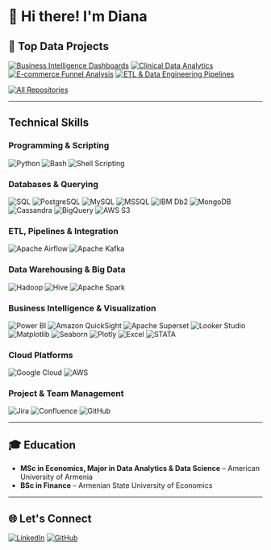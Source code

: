 # 👋 Hi there! I'm Diana

## 🚀 Top Data Projects
[![Business Intelligence Dashboards](https://github-readme-stats.vercel.app/api/pin/?username=dianaasatryan-data&repo=BI-Dashboards&border_color=ffffff&bg_color=0D1117&title_color=C9D1D9&text_color=8B949E&icon_color=7F3FBF)](https://github.com/dianaasatryan-data/BI-Dashboards)
[![Clinical Data Analytics](https://github-readme-stats.vercel.app/api/pin/?username=dianaasatryan-data&repo=Clinical-Data-Analytics&border_color=ffffff&bg_color=0D1117&title_color=C9D1D9&text_color=8B949E&icon_color=7F3FBF)](https://github.com/dianaasatryan-data/Clinical-Data-Analytics)
[![E-commerce Funnel Analysis](https://github-readme-stats.vercel.app/api/pin/?username=dianaasatryan-data&repo=Ecom-Funnel-Analysis&border_color=ffffff&bg_color=0D1117&title_color=C9D1D9&text_color=8B949E&icon_color=7F3FBF)](https://github.com/dianaasatryan-data/Ecom-Funnel-Analysis)
[![ETL & Data Engineering Pipelines](https://github-readme-stats.vercel.app/api/pin/?username=dianaasatryan-data&repo=ETL-Pipelines&border_color=ffffff&bg_color=0D1117&title_color=C9D1D9&text_color=8B949E&icon_color=7F3FBF)](https://github.com/dianaasatryan-data/ETL-Pipelines)

<p align="left">
  <a href="https://github.com/dianaasatryan-data?tab=repositories" target="_blank"><img alt="All Repositories" title="All Repositories" src="https://img.shields.io/badge/-All%20Repos-2962FF?style=for-the-badge&logo=koding&logoColor=white"/></a>
</p>

---

## Technical Skills

### Programming & Scripting
![Python](https://img.shields.io/badge/Python-3776AB?style=flat&logo=python&logoColor=white)
![Bash](https://img.shields.io/badge/Bash-121011?style=flat&logo=gnubash&logoColor=white)
![Shell Scripting](https://img.shields.io/badge/Shell_Scripting-4EAA25?style=flat&logo=gnu&logoColor=white)

### Databases & Querying
![SQL](https://img.shields.io/badge/SQL-025E8C?style=flat&logo=postgresql&logoColor=white)
![PostgreSQL](https://img.shields.io/badge/PostgreSQL-336791?style=flat&logo=postgresql&logoColor=white)
![MySQL](https://img.shields.io/badge/MySQL-4479A1?style=flat&logo=mysql&logoColor=white)
![MSSQL](https://img.shields.io/badge/MSSQL-CC2927?style=flat&logo=microsoft-sql-server&logoColor=white)
![IBM Db2](https://img.shields.io/badge/IBM%20Db2-054ADA?style=flat&logo=ibm&logoColor=white)
![MongoDB](https://img.shields.io/badge/MongoDB-4EA94B?style=flat&logo=mongodb&logoColor=white)
![Cassandra](https://img.shields.io/badge/Cassandra-1287B1?style=flat&logo=apache-cassandra&logoColor=white)
![BigQuery](https://img.shields.io/badge/BigQuery-4285F4?style=flat&logo=google-cloud&logoColor=white)
![AWS S3](https://img.shields.io/badge/AWS%20S3-FF9900?style=flat&logo=amazonaws&logoColor=white)

### ETL, Pipelines & Integration
![Apache Airflow](https://img.shields.io/badge/Apache%20Airflow-017CEE?style=flat&logo=apache-airflow&logoColor=white)
![Apache Kafka](https://img.shields.io/badge/Apache%20Kafka-000000?style=flat&logo=apache-kafka&logoColor=white)

### Data Warehousing & Big Data
![Hadoop](https://img.shields.io/badge/Hadoop-66CCFF?style=flat&logo=apache-hadoop&logoColor=black)
![Hive](https://img.shields.io/badge/Hive-FDEE21?style=flat&logo=apache-hive&logoColor=black)
![Apache Spark](https://img.shields.io/badge/Apache%20Spark-E25A1C?style=flat&logo=apache-spark&logoColor=white)

### Business Intelligence & Visualization
![Power BI](https://img.shields.io/badge/PowerBI-F2C811?style=flat&logo=powerbi&logoColor=black)
![Amazon QuickSight](https://img.shields.io/badge/QuickSight-232F3E?style=flat&logo=amazonaws&logoColor=white)
![Apache Superset](https://img.shields.io/badge/Apache%20Superset-000000?style=flat&logo=apache&logoColor=white)
![Looker Studio](https://img.shields.io/badge/Looker%20Studio-4285F4?style=flat&logo=google&logoColor=white)  
![Matplotlib](https://img.shields.io/badge/Matplotlib-003366?style=flat&logo=python&logoColor=white)
![Seaborn](https://img.shields.io/badge/Seaborn-4E89AE?style=flat&logo=python&logoColor=white)
![Plotly](https://img.shields.io/badge/Plotly-3F4F75?style=flat&logo=plotly&logoColor=white)
![Excel](https://img.shields.io/badge/Excel-217346?style=flat&logo=microsoft-excel&logoColor=white)
![STATA](https://img.shields.io/badge/Stata-1E90FF?style=flat&logo=stata&logoColor=white)

### Cloud Platforms
![Google Cloud](https://img.shields.io/badge/Google%20Cloud-4285F4?style=flat&logo=google-cloud&logoColor=white)
![AWS](https://img.shields.io/badge/AWS-FF9900?style=flat&logo=amazon-aws&logoColor=white)

### Project & Team Management
![Jira](https://img.shields.io/badge/Jira-0052CC?style=flat&logo=jira&logoColor=white)
![Confluence](https://img.shields.io/badge/Confluence-172B4D?style=flat&logo=confluence&logoColor=white)
![GitHub](https://img.shields.io/badge/GitHub-181717?style=flat&logo=github&logoColor=white)


---

## 🎓 Education
- **MSc in Economics, Major in Data Analytics & Data Science** – American University of Armenia  
- **BSc in Finance** – Armenian State University of Economics  

---

## 🌐 Let's Connect
[![LinkedIn](https://img.shields.io/badge/LinkedIn-0077B5?style=for-the-badge&logo=linkedin&logoColor=white)](https://www.linkedin.com/in/dianaasatryan/)
[![GitHub](https://img.shields.io/badge/GitHub-181717?style=for-the-badge&logo=github&logoColor=white)](https://github.com/dianaasatryan-data)
